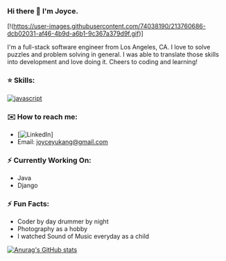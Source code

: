 ### Hi there 👋 I'm Joyce.
[!(https://user-images.githubusercontent.com/74038190/213760686-dcb02031-af46-4b9d-a6b1-9c367a379d9f.gif)]

I'm a full-stack software engineer from Los Angeles, CA. I love to solve puzzles and problem solving in general. I was able to translate those skills into development and love doing it. Cheers to coding and learning!

### ⭐️ Skills:
[![javascript](https://skillicons.dev/icons?i=js,html,css,express,py,flask,nodejs,react,redux,postman,postgres)](https://skillicons.dev)

### ✉️ How to reach me:
- [![LinkedIn](https://www.linkedin.com/in/joyce-kang-18b70624b/)]
- Email: joyceyukang@gmail.com

### ⚡️ Currently Working On: 
- Java
- Django

### ⚡️ Fun Facts:
- Coder by day drummer by night
- Photography as a hobby
- I watched Sound of Music everyday as a child

[![Anurag's GitHub stats](https://github-readme-stats.vercel.app/api?username=joyceyukang)](https://github.com/anuraghazra/github-readme-stats)
<!--
**joyceyukang/joyceyukang** is a ✨ _special_ ✨ repository because its `README.md` (this file) appears on your GitHub profile.

Here are some ideas to get you started:

- 🔭 I’m currently working on ...
- 🌱 I’m currently learning ...
- 👯 I’m looking to collaborate on ...
- 🤔 I’m looking for help with ...
- 💬 Ask me about ...
- 📫 How to reach me: ...
- 😄 Pronouns: ...
- ⚡ Fun fact: ...
-->
